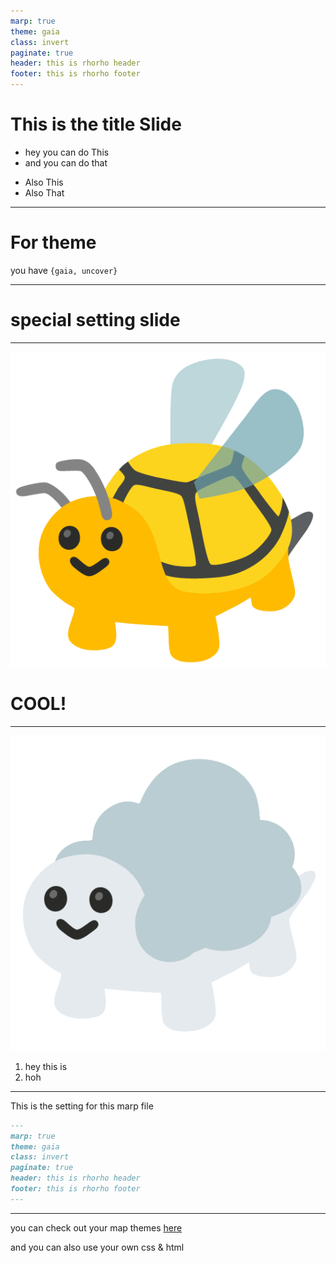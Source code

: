 ```yaml
---
marp: true
theme: gaia
class: invert
paginate: true
header: this is rhorho header 
footer: this is rhorho footer
---
```



# This is the title Slide 
- hey you can do This
- and you can do that
* Also This
* Also That

---
# For theme 

you have `{gaia, uncover}`

---

<!--
_backgroundColor: tomato
_color: white
__paginate: false
_footer: ""
_header: ""
-->
# special setting slide


---
![bg w:500](../images/zara_bee.png)

# COOL!

--- 

![bg right:50% w:500](../../images/moong_zara.png)

1. hey this is 
2. hoh

---
This is the setting for this marp file 

```md
---
marp: true
theme: gaia
class: invert
paginate: true
header: this is rhorho header 
footer: this is rhorho footer
--- 
```


---
you can check out your map themes [here](0https://github.com/topics/marp-themes)

and you can also use your own css & html